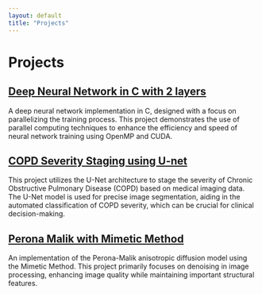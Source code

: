 ```yaml
---
layout: default
title: "Projects"
---
```


# Projects

## [Deep Neural Network in C with 2 layers](https://github.com/thomkell/DeepNeuralNetwork)
A deep neural network implementation in C, designed with a focus on parallelizing the training process. This project demonstrates the use of parallel computing techniques to enhance the efficiency and speed of neural network training using OpenMP and CUDA.

## [COPD Severity Staging using U-net](https://github.com/thomkell/COPD-Severity-Staging)
This project utilizes the U-Net architecture to stage the severity of Chronic Obstructive Pulmonary Disease (COPD) based on medical imaging data. The U-Net model is used for precise image segmentation, aiding in the automated classification of COPD severity, which can be crucial for clinical decision-making.

## [Perona Malik with Mimetic Method](https://github.com/thomkell/PeronaMalikwithMimeticMethod)
An implementation of the Perona-Malik anisotropic diffusion model using the Mimetic Method. This project primarily focuses on denoising in image processing, enhancing image quality while maintaining important structural features.